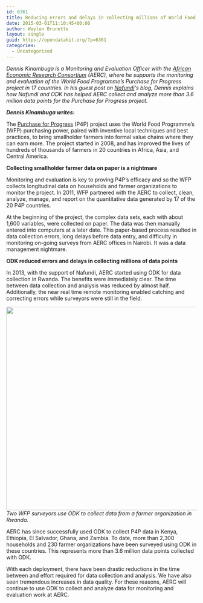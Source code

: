 ```yaml
---
id: 6361
title: Reducing errors and delays in collecting millions of World Food Programme data points
date: 2015-03-01T11:10:45+00:00
author: Waylon Brunette
layout: single
guid: https://opendatakit.org/?p=6361
categories:
  - Uncategorized
---
```

_Dennis Kinambuga is a Monitoring and Evaluation Officer with the [African Economic Research Consortium](http://aercafrica.org) (AERC), where he supports the monitoring and evaluation of the World Food Programme&#8217;s Purchase for Progress project in 17 countries. In his guest post on [Nafundi](http://nafundi.com/blog)&#8216;s blog, Dennis explains how Nafundi and ODK has helped AERC collect and analyze more than 3.6 million data points for the Purchase for Progress project._

**_Dennis Kinambuga writes:_**

The [Purchase for Progress](http://www.wfp.org/purchase-progress) (P4P) project uses the World Food Programme&#8217;s (WFP) purchasing power, paired with inventive local techniques and best practices, to bring smallholder farmers into formal value chains where they can earn more. The project started in 2008, and has improved the lives of hundreds of thousands of farmers in 20 countries in Africa, Asia, and Central America.

**Collecting smallholder farmer data on paper is a nightmare**

Monitoring and evaluation is key to proving P4P&#8217;s efficacy and so the WFP collects longitudinal data on households and farmer organizations to monitor the project. In 2011, WFP partnered with the AERC to collect, clean, analyze, manage, and report on the quantitative data generated by 17 of the 20 P4P countries.

At the beginning of the project, the complex data sets, each with about 1,600 variables, were collected on paper. The data was then manually entered into computers at a later date. This paper-based process resulted in data collection errors, long delays before data entry, and difficulty in monitoring on-going surveys from AERC offices in Nairobi. It was a data management nightmare.

**ODK reduced errors and delays in collecting millions of data points**

In 2013, with the support of Nafundi, AERC started using ODK for data collection in Rwanda. The benefits were immediately clear. The time between data collection and analysis was reduced by almost half. Additionally, the near real time remote monitoring enabled catching and correcting errors while surveyors were still in the field.

<img src="/assets/wp-content/uploads/2015/02/wfp-surveyors.jpg" width="538" />_Two WFP surveyors use ODK to collect data from a farmer organization in Rwanda._

AERC has since successfully used ODK to collect P4P data in Kenya, Ethiopia, El Salvador, Ghana, and Zambia. To date, more than 2,300 households and 230 farmer organizations have been surveyed using ODK in these countries. This represents more than 3.6 million data points collected with ODK.

With each deployment, there have been drastic reductions in the time between and effort required for data collection and analysis. We have also seen tremendous increases in data quality. For these reasons, AERC will continue to use ODK to collect and analyze data for monitoring and evaluation work at AERC.
